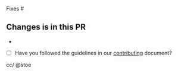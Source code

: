 Fixes #

Changes is in this PR
-
-

- [ ] Have you followed the guidelines in our [contributing](./contributing.md) document?

cc/ @stoe
